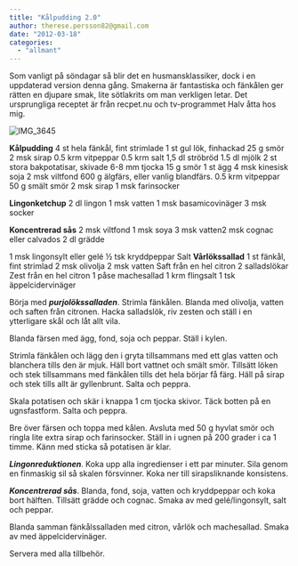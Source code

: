 ```yaml
---
title: "Kålpudding 2.0"
author: therese.persson82@gmail.com
date: "2012-03-18"
categories: 
  - "allmant"
---
```


Som vanligt på söndagar så blir det en husmansklassiker, dock i en uppdaterad version denna gång. Smakerna är fantastiska och fänkålen ger rätten en djupare smak, lite sötlakrits om man verkligen letar. Det ursprungliga receptet är från recpet.nu och tv-programmet Halv åtta hos mig.

![](/static/img/IMG_3645-1024x682.jpg "IMG_3645")

**Kålpudding** 4 st hela fänkål, fint strimlade 1 st gul lök, finhackad 25 g smör 2 msk sirap 0.5 krm vitpeppar 0.5 krm salt 1,5 dl ströbröd 1.5 dl mjölk 2 st stora bakpotatisar, skivade 6-8 mm tjocka 15 g smör 1 st ägg 4 msk kinesisk soja 2 msk viltfond 600 g älgfärs, eller vanlig blandfärs. 0.5 krm vitpeppar 50 g smält smör 2 msk sirap 1 msk farinsocker

**Lingonketchup** 2 dl lingon 1 msk vatten 1 msk basamicovinäger 3 msk socker

**Koncentrerad sås** 2 msk viltfond 1 msk soya 3 msk vatten2 msk cognac eller calvados 2 dl grädde

1 msk lingonsylt eller gelé ½ tsk kryddpeppar Salt **Vårlökssallad** 1 st fänkål, fint strimlad 2 msk olivolja 2 msk vatten Saft från en hel citron 2 salladslökar Zest från en hel citron 1 påse machesallad 1 krm flingsalt 1 tsk äppelcidervinäger

Börja med _**purjolökssalladen**_. Strimla fänkålen. Blanda med olivolja, vatten och saften från citronen. Hacka salladslök, riv zesten och ställ i en ytterligare skål och låt allt vila.

Blanda färsen med ägg, fond, soja och peppar. Ställ i kylen.

Strimla fänkålen och lägg den i gryta tillsammans med ett glas vatten och blanchera tills den är mjuk. Häll bort vattnet och smält smör. Tillsätt löken och stek tillsammans med fänkålen tills det hela börjar få färg. Häll på sirap och stek tills allt är gyllenbrunt. Salta och peppra.

Skala potatisen och skär i knappa 1 cm tjocka skivor. Täck botten på en ugnsfastform. Salta och peppra.

Bre över färsen och toppa med kålen. Avsluta med 50 g hyvlat smör och ringla lite extra sirap och farinsocker. Ställ in i ugnen på 200 grader i ca 1 timme. Känn med sticka så potatisen är klar.

_**Lingonreduktionen**_. Koka upp alla ingredienser i ett par minuter. Sila genom en finmaskig sil så skalen försvinner. Koka ner till sirapsliknande konsistens.

_**Koncentrerad sås**_. Blanda, fond, soja, vatten och kryddpeppar och koka bort hälften. Tillsätt grädde och cognac. Smaka av med gelé/lingonsylt, salt och peppar.

Blanda samman fänkålssalladen med citron, vårlök och machesallad. Smaka av med äppelcidervinäger.

Servera med alla tillbehör.
